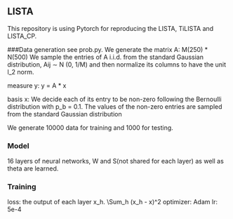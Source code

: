 ## LISTA
This repository is using Pytorch for reproducing the LISTA, TiLISTA and LISTA_CP.

###Data generation
see prob.py. We generate 
the matrix A: M(250) * N(500) We sample the
entries of A i.i.d. from the standard Gaussian distribution, Aij ∼ N (0, 1/M) and then normalize its
columns to have the unit l_2 norm. 

measure y: y = A * x

basis x: We decide each of its entry to be non-zero following the Bernoulli distribution with p_b = 0.1.
The values of the non-zero entries are sampled from the standard Gaussian distribution

We generate 10000 data for training and 1000 for testing.

### Model
16 layers of neural networks, W and S(not shared for each layer) as well as theta are learned.

### Training
loss: the output of each layer x_h. \Sum_h (x_h - x)^2
optimizer: Adam
lr: 5e-4
